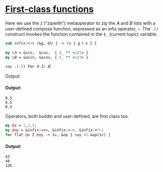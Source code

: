 [1]: https://rosettacode.org/wiki/First-class_functions

# [First-class functions][1]

Here we use the `Z` ("zipwith") metaoperator to zip the 𝐴 and 𝐵 lists with a user-defined compose function, expressed as an infix operator, `∘`. The `.()` construct invokes the function contained in the `$_` (current topic) variable.

```perl
sub infix:<∘> (&𝑔, &𝑓) { -> \x { 𝑔 𝑓 x } }
 
my \𝐴 = &sin,  &cos,  { $_ ** <3/1> }
my \𝐵 = &asin, &acos, { $_ ** <1/3> }
 
say .(.5) for 𝐴 Z∘ 𝐵
```


Output:


#### Output:
```
0.5
0.5
0.5
```


Operators, both buildin and user-defined, are first class too.

```perl
my @a = 1,2,3;
my @op = &infix:<+>, &infix:<->, &infix:<*>;
for flat @a Z @op -> $v, &op { say 42.&op($v) }
```

#### Output:
```
43
40
126
```